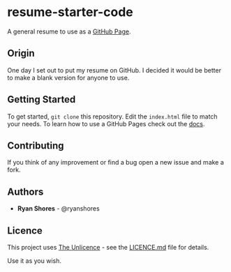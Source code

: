 # resume-starter-code

A general resume to use as a [GitHub Page](https://pages.github.com).

## Origin

One day I set out to put my resume on GitHub. I decided it would be better to make a blank version for anyone to use.

## Getting Started

To get started, `git clone` this repository. Edit the `index.html` file to match your needs. To learn how to use a GitHub Pages check out the [docs](https://pages.github.com).

## Contributing

If you think of any improvement or find a bug open a new issue and make a fork. 

## Authors

* **Ryan Shores** - @ryanshores

## Licence

This project uses [The Unlicence](https://choosealicense.com/licenses/unlicense/) - see the [LICENCE.md](LICENCE.md) file for details.

Use it as you wish. 